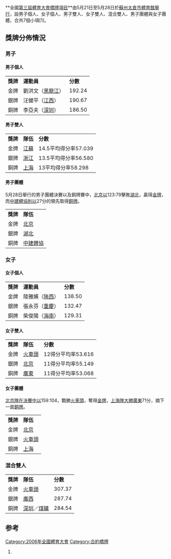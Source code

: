 **全國[第三屆體育大會](../Page/第三屆全國體育大會.md "wikilink")[橋牌項目](https://zh.wikipedia.org/wiki/橋牌 "wikilink")**由5月21日至5月28日於[蘇州太倉市體育館舉行](https://zh.wikipedia.org/wiki/蘇州太倉市體育館 "wikilink")，設男子個人、女子個人、男子雙人、女子雙人、混合雙人、男子團體與女子團體，合共7個小項\[1\]。

## 獎牌分佈情況

### 男子

#### 男子個人

|        |                                                          |        |
| ------ | -------------------------------------------------------- | ------ |
| **獎牌** | **運動員**                                                  | **分數** |
| 金牌     | 劉洪文（[黑龍江](https://zh.wikipedia.org/wiki/黑龍江 "wikilink")） | 192.24 |
| 銀牌     | 汪健平（[江西](https://zh.wikipedia.org/wiki/江西 "wikilink")）   | 190.67 |
| 銅牌     | 李亞夫（[深圳](https://zh.wikipedia.org/wiki/深圳 "wikilink")）   | 186.50 |

#### 男子雙人

|        |                                                   |                 |
| ------ | ------------------------------------------------- | --------------- |
| **獎牌** | **隊伍**                                            | **分數**          |
| 金牌     | [江蘇](https://zh.wikipedia.org/wiki/江蘇 "wikilink") | 14.5平均得分率57.039 |
| 銀牌     | [浙江](https://zh.wikipedia.org/wiki/浙江 "wikilink") | 13.5平均得分率56.580 |
| 銅牌     | [上海](https://zh.wikipedia.org/wiki/上海 "wikilink") | 13平均得分率58.298   |

#### 男子團體

5月28日舉行的男子團體決賽以及銅牌賽中，[北京以](https://zh.wikipedia.org/wiki/北京 "wikilink")123:79擊敗[湖北](https://zh.wikipedia.org/wiki/湖北 "wikilink")，贏得[金牌](https://zh.wikipedia.org/wiki/金牌 "wikilink")，而[中建體協則以](https://zh.wikipedia.org/wiki/中建體育協會 "wikilink")27分的領先取得[銅牌](https://zh.wikipedia.org/wiki/銅牌 "wikilink")。

|        |                                                         |
| ------ | ------------------------------------------------------- |
| **獎牌** | **隊伍**                                                  |
| 金牌     | [北京](https://zh.wikipedia.org/wiki/北京 "wikilink")       |
| 銀牌     | [湖北](https://zh.wikipedia.org/wiki/湖北 "wikilink")       |
| 銅牌     | [中建體協](https://zh.wikipedia.org/wiki/中建體育協會 "wikilink") |

### 女子

#### 女子個人

|        |                                                        |        |
| ------ | ------------------------------------------------------ | ------ |
| **獎牌** | **運動員**                                                | **分數** |
| 金牌     | 陸雅嬪（[陝西](https://zh.wikipedia.org/wiki/陝西 "wikilink")） | 138.50 |
| 銀牌     | 張永芬（[重慶](https://zh.wikipedia.org/wiki/重慶 "wikilink")） | 132.47 |
| 銅牌     | 柴俊陽（[海南](https://zh.wikipedia.org/wiki/海南 "wikilink")） | 129.31 |

#### 女子雙人

|        |                                                         |               |
| ------ | ------------------------------------------------------- | ------------- |
| **獎牌** | **隊伍**                                                  | **分數**        |
| 金牌     | [火車頭](https://zh.wikipedia.org/wiki/火車頭體育協會 "wikilink") | 12得分平均率53.616 |
| 銀牌     | [北京](https://zh.wikipedia.org/wiki/北京 "wikilink")       | 11得分平均率55.149 |
| 銅牌     | [廣東](https://zh.wikipedia.org/wiki/廣東 "wikilink")       | 11得分平均率53.068 |

#### 女子團體

[北京隊在決賽中以](https://zh.wikipedia.org/wiki/北京 "wikilink")159:104，戰勝[火車頭](https://zh.wikipedia.org/wiki/火車頭體育協會 "wikilink")，奪得[金牌](https://zh.wikipedia.org/wiki/金牌 "wikilink")，[上海隊大勝](https://zh.wikipedia.org/wiki/上海 "wikilink")[廣東](https://zh.wikipedia.org/wiki/廣東 "wikilink")71分，摘下一面[銅牌](https://zh.wikipedia.org/wiki/銅牌 "wikilink")。

|        |                                                         |
| ------ | ------------------------------------------------------- |
| **獎牌** | **隊伍**                                                  |
| 金牌     | [北京](https://zh.wikipedia.org/wiki/北京 "wikilink")       |
| 銀牌     | [火車頭](https://zh.wikipedia.org/wiki/火車頭體育協會 "wikilink") |
| 銅牌     | [上海](https://zh.wikipedia.org/wiki/上海 "wikilink")       |

### 混合雙人

|        |                                                                                                         |        |
| ------ | ------------------------------------------------------------------------------------------------------- | ------ |
| **獎牌** | **隊伍**                                                                                                  | **分數** |
| 金牌     | [火車頭](https://zh.wikipedia.org/wiki/火車頭體育協會 "wikilink")                                                 | 307.37 |
| 銀牌     | [廣西](https://zh.wikipedia.org/wiki/廣西 "wikilink")                                                       | 287.74 |
| 銅牌     | [深圳](https://zh.wikipedia.org/wiki/深圳 "wikilink")／[煤礦](https://zh.wikipedia.org/wiki/煤礦體育協會 "wikilink") | 284.54 |

## 参考

[Category:2006年全國體育大會](https://zh.wikipedia.org/wiki/Category:2006年全國體育大會 "wikilink") [Category:合約橋牌](https://zh.wikipedia.org/wiki/Category:合約橋牌 "wikilink")

1.